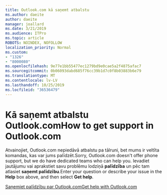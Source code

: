 ```yaml
---
title: Outlook.com kā saņemt atbalstu
ms.author: daeite
author: daeite
manager: joallard
ms.date: 3/21/2019
ms.audience: ITPro
ms.topic: article
ROBOTS: NOINDEX, NOFOLLOW
localization_priority: Normal
ms.custom:
- "1326"
- "8000080"
ms.openlocfilehash: 9e77e1bb55477ec1279bd9e0cae5a2f4875afac7
ms.sourcegitcommit: 0b06093dabd685f76cc39b1d7c0f8b03883b6e79
ms.translationtype: MT
ms.contentlocale: lv-LV
ms.lasthandoff: 10/25/2019
ms.locfileid: "36536479"
---
```

# <a name="how-to-get-support-in-outlookcom"></a><span data-ttu-id="e60e7-102">Kā saņemt atbalstu Outlook.com</span><span class="sxs-lookup"><span data-stu-id="e60e7-102">How to get support in Outlook.com</span></span>

<span data-ttu-id="e60e7-103">Atvainojiet, Outlook.com nepiedāvā atbalstu pa tālruni, bet mums ir veltīta komandas, kas var jums palīdzēt.</span><span class="sxs-lookup"><span data-stu-id="e60e7-103">Sorry, Outlook.com doesn't offer phone support, but we do have dedicated teams who can help you.</span></span>
<span data-ttu-id="e60e7-104">Ievadiet jautājumu vai aprakstiet savu problēmu lodziņā **palīdzība** un pēc tam atlasiet **saņemt palīdzību**.</span><span class="sxs-lookup"><span data-stu-id="e60e7-104">Enter your question or describe your issue in the **Help** box above, and then select **Get help**.</span></span>

[<span data-ttu-id="e60e7-105">Saņemiet palīdzību par Outlook.com</span><span class="sxs-lookup"><span data-stu-id="e60e7-105">Get help with Outlook.com</span></span>](https://support.office.com/article/40676ad0-c831-45ac-a023-5be633be798d?wt.mc_id=Office_Outlook_com_Alchemy)
